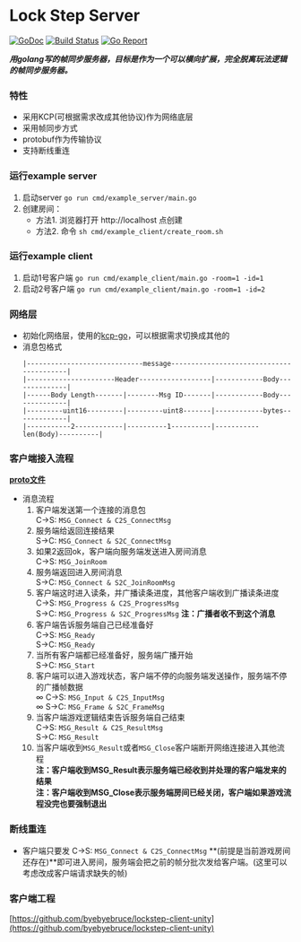 # Lock Step Server

[![GoDoc](https://godoc.org/github.com/byebyebruce/lockstepserver?status.png)](https://godoc.org/github.com/byebyebruce/lockstepserver)
[![Build Status](https://travis-ci.org/bailu1901/lockstepserver.svg?branch=master)](https://travis-ci.org/byebyebruce/lockstepserver)
[![Go Report](https://goreportcard.com/badge/github.com/byebyebruce/lockstepserver)](https://goreportcard.com/report/github.com/byebyebruce/lockstepserver)

_**用golang写的帧同步服务器，目标是作为一个可以横向扩展，完全脱离玩法逻辑的帧同步服务器。**_

### 特性
* 采用KCP(可根据需求改成其他协议)作为网络底层
* 采用帧同步方式
* protobuf作为传输协议
* 支持断线重连


### 运行example server
1. 启动server `go run cmd/example_server/main.go`
1. 创建房间：
	* 方法1. 浏览器打开 http://localhost 点创建
	* 方法2. 命令 `sh cmd/example_client/create_room.sh`

### 运行example client
1. 启动1号客户端 `go run cmd/example_client/main.go -room=1 -id=1`
1. 启动2号客户端 `go run cmd/example_client/main.go -room=1 -id=2`

### 网络层
* 初始化网络层，使用的[kcp-go](https://github.com/xtaci/kcp-go)，可以根据需求切换成其他的
* 消息包格式
	```
	|-----------------------------message-----------------------------------------|
	|----------------------Header------------------|------------Body--------------|
	|------Body Length-------|--------Msg ID-------|------------Body--------------|
	|---------uint16---------|---------uint8-------|------------bytes-------------|
	|-----------2------------|----------1----------|-----------len(Body)----------|
	```

### 客户端接入流程  
[**proto文件**](pb/message.proto)

	
* 消息流程  
	1. 客户端发送第一个连接的消息包  
		C->S: `MSG_Connect & C2S_ConnectMsg`
	1. 服务端给返回连接结果  
		S->C: `MSG_Connect & S2C_ConnectMsg`
	1. 如果2返回ok，客户端向服务端发送进入房间消息  
		C->S: `MSG_JoinRoom`
	1. 服务端返回进入房间消息  
		S->C: `MSG_Connect & S2C_JoinRoomMsg`
	1. 客户端这时进入读条，并广播读条进度，其他客户端收到广播读条进度  
		C->S: `MSG_Progress & C2S_ProgressMsg`  
		S->C: `MSG_Progress & S2C_ProgressMsg`  **注：广播者收不到这个消息**
	1. 客户端告诉服务端自己已经准备好  
		C->S: `MSG_Ready`  
		S->C: `MSG_Ready`  
	1. 当所有客户端都已经准备好，服务端广播开始  
		S->C: `MSG_Start`  
	1. 客户端可以进入游戏状态，客户端不停的向服务端发送操作，服务端不停的广播帧数据  
		∞ C->S: `MSG_Input & C2S_InputMsg`  
		∞ S->C: `MSG_Frame & S2C_FrameMsg`  
	1. 当客户端游戏逻辑结束告诉服务端自己结束  
		C->S: `MSG_Result & C2S_ResultMsg`  
		S->C: `MSG_Result`  
	1. 当客户端收到`MSG_Result`或者`MSG_Close`客户端断开网络连接进入其他流程  
		**注：客户端收到MSG_Result表示服务端已经收到并处理的客户端发来的结果**  
		**注：客户端收到MSG_Close表示服务端房间已经关闭，客户端如果游戏流程没完也要强制退出**



### 断线重连

* 客户端只要发 C->S: `MSG_Connect & C2S_ConnectMsg` **(前提是当前游戏房间还存在)**即可进入房间，服务端会把之前的帧分批次发给客户端。(这里可以考虑改成客户端请求缺失的帧)



### 客户端工程
[https://github.com/byebyebruce/lockstep-client-unity](https://github.com/byebyebruce/lockstep-client-unity)



